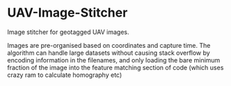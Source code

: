 # UAV-Image-Stitcher
Image stitcher for geotagged UAV images.

Images are pre-organised based on coordinates and capture time. The algorithm can handle large datasets without causing stack overflow by encoding information in the filenames, and only loading the bare minimum fraction of the image into the feature matching section of code (which uses crazy ram to calculate homography etc)
